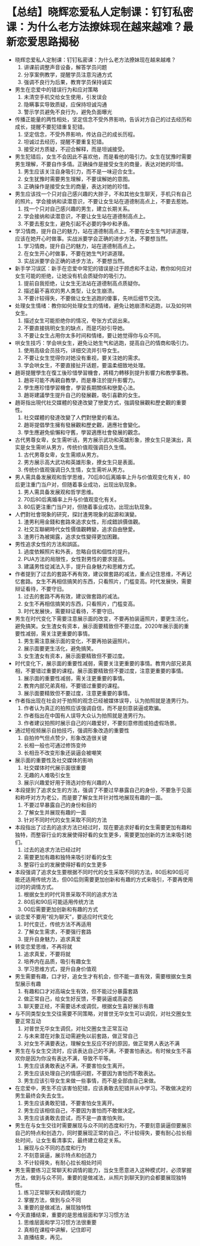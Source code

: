 # 【总结】晓辉恋爱私人定制课：钉钉私密课：为什么老方法撩妹现在越来越难？最新恋爱思路揭秘

-   晓辉恋爱私人定制课：钉钉私密课：为什么老方法撩妹现在越来越难？
    1.  讲课前调整声音设备，解答学员问题
    2.  分享案例教学，提醒学员注意沟通方式
    3.  强调不良行为后果，教育学员保持诚实
-   男生在恋爱中的错误行为和应对策略
    1.  未清空手机交给女生使用，引发误会
    2.  隐瞒事实导致质疑，应保持坦诚沟通
    3.  警示学员避免不良行为，避免负面曝光
-   传播正能量的两性相处，坚定信念不受外界影响，告诉对方自己的过去经历和成长，提醒不要犯错重复犯错。
    1.  坚定信念，不受外界影响，传达自己的成长历程。
    2.  坦诚过去经历，提醒不要重复犯错。
    3.  接受对方质疑，不迎合解释，而是坦诚接受。
-   男生犯错后，女生不会因此不喜欢他，而是看他的吸引力。女生在犹豫时需要男生理解，不要自作多情。正确操作是接受女生的商量，表达对她的珍惜。
    1.  男生应该关注自身吸引力，而不是一味迎合女生。
    2.  女生犹豫时需要男生理解，不要误解她的意图。
    3.  正确操作是接受女生的商量，表达对她的珍惜。
-   男生应该找一个只对自己感兴趣的大胖子，不和其他女生聊天，手机只有自己的照片。学会接纳和读潜意识，不要让女生站在道德制高点上，不要去惹她。
    1.  找一个只对自己感兴趣的男生，建立长期关系。
    2.  学会接纳和读潜意识，不要让女生站在道德制高点上。
    3.  不要去惹女生，避免引起不必要的争吵和矛盾。
-   学习情商，提升自己的魅力，站在道德制高点上。不要在女生生气时讲道理，应该在她开心时做事。实战派要学会正确的进步方法，不要想当然。
    1.  学习情商，提升自己的魅力，站在道德制高点上。
    2.  在女生开心时做事，不要在她生气时讲道理。
    3.  实战派要学会正确的进步方法，不要想当然。
-   新手学习误区：新手在恋爱中常犯的错误是过于顾虑和不主动，教你如何应对女生可能的拒绝，让她没有机会质疑你的吸引力。
    1.  提前自我拒绝，让女生无法站在道德制高点质疑你。
    2.  描述最不喜欢的男人类型，让女生崩溃。
    3.  不要计较得失，不要做让女生逃跑的傻事，先哄后细节交流。
-   处理女生情绪：教你如何处理女生的情绪，避免让她崩溃和逃跑，以及如何哄女生。
    1.  描述女生可能拒绝你的情况，夸张方式说出来。
    2.  不要直接挑明女生的缺点，而是巧妙引导她。
    3.  不要让女生占用你太多时间和情绪，要让她觉得你与众不同。
-   哄女生技巧：学会哄女生，避免让她生气和逃跑，提高自己的情商和吸引力。
    1.  使用高级会员技巧，详细交流并引导女生。
    2.  不要让女生觉得你对她没有重视，要关注她的需求。
    3.  学会哄女生，不要直接扯开话题，要温柔细致地处理。
-   趙哥提醒學生在復工後珍惜學習機會，將精力轉移到提升影響力和教學事務。
    1.  趙哥可能不再親自教學，而是專注於提升影響力。
    2.  學生應珍惜學習機會，學習長期關係和戀愛心法。
    3.  趙哥建議學生提升自己的發展觀，吸引喜歡的女生。
-   趙哥指出現代社交媒體的發達改變了戀愛方式，強調發展觀和歷史觀的重要性。
    1.  社交媒體的發達改變了人們對戀愛的看法。
    2.  趙哥提倡學生擁有發展觀和歷史觀，適應社會變化。
    3.  學生應避免偷懶和守舊，學習適應社會發展的觀念。
-   古代男尊女卑，女生需听话，男方展示武功和英雄形象，撩女生只是演出，真实是女生需听从男方，传统价值观强调日久生情。
    1.  古代男尊女卑，女生需顺从男方。
    2.  男方展示高大武功和英雄形象，撩女生只是表面。
    3.  传统价值观强调日久生情，女生需听从男方。
-   男人需具备发展观和哲学思维，70后80后离婚率上升与价值观变化有关，80后更注重门当户对，但随着事业成功，出现出轨现象。
    1.  男人需具备发展观和哲学思维。
    2.  70后80后离婚率上升与价值观变化有关。
    3.  80后更注重门当户对，但随着事业成功，出现出轨现象。
-   人們對社會現象的研究，探討渣男現象的起源和演變。
    1.  渣男利用金錢和套路來追求女性，形成錯誤價值觀。
    2.  社交互聯網時代女性價值觀轉變，追求自由戀愛。
    3.  渣男行為被揭露，追求女性變得更加困難。
-   男性追求女性的方法和誤區。
    1.  過度依賴照片和外表，忽略自信和個性的提升。
    2.  PUA方法的局限性，女性對男性的要求提高。
    3.  建議男性從減法入手，提升自身魅力和思維方式。
-   作者提到了过去的套路不再有效，建议做套路的减法，重点记住思维，不再记忆套路。女生不再相信搞笑的东西，只看照片，门槛变高。时代发展快，需要辩证看待，不要守旧。
    1.  过去的套路不再有效，建议做套路的减法。
    2.  女生不再相信搞笑的东西，只看照片，门槛变高。
    3.  时代发展快，需要辩证看待，不要守旧。
-   男生在时代变化下需要注意展示面的改变，不要再拍装逼照片，要更生活化，避免搞笑。女生渣女有资本，展示面要精致但不要过度。2020年展示面的重要性减弱，需关注更重要的事情。
    1.  男生需注意展示面的变化，不要再拍装逼照片。
    2.  展示面要更生活化，避免搞笑。
    3.  女生渣女有资本，展示面要精致但不要过度。
-   时代变化下，展示面的重要性减弱，需要关注更重要的事情。教育内部兄弟真相，不要错过重要的课程。展示面要精致但不要过度，注意更重要的事情。
    1.  展示面的重要性减弱，需关注更重要的事情。
    2.  教育内部兄弟真相，不要错过重要的课程。
    3.  展示面要精致但不要过度，注意更重要的事情。
-   作者指出现在社会对于拍照的观念已经被媒体误导，认为拍照就是渣男行为。
    1.  作者认为真正的拍照应该强调自信，而不是刻意装逼或欺骗。
    2.  作者指出在中国有人误导大众认为拍照就是渣男行为。
    3.  作者建议拍照时展示自己的兴趣爱好，不要刻意修图或拍虚假场景。
-   通过短视频展示自拍技巧，强调形象改造的重要性
    1.  自拍帅气但点赞少，形象改造很关键
    2.  长相一般也可通过修饰变帅
    3.  长相丑不改变形象还装逼会被嘲笑
-   展示面的重要性及社交媒体的影响
    1.  社交媒体时代展示面很重要
    2.  无趣的人难吸引女生
    3.  展示兴趣爱好用于筛选对你有兴趣的人
-   本段提到了追求女生的方法，强调了不要过早暴露自己的身份，不要急于见面和称呼对方为老公，而是要了解女生并针对性地展现有趣的一面。
    1.  不要过早暴露自己的身份和目的
    2.  了解女生并展现有趣的一面
    3.  针对不同时代的女生采取不同的方法
-   本段指出了过去的追求方法已经过时，现在要追求好看的女生需要更加有趣和独特，而整容行业的发展使得好看的女生更多，需要更加创新的方法来吸引她们。
    1.  过去的追求方法已经过时
    2.  需要更加有趣和独特来吸引好看的女生
    3.  整容行业的发展使得好看的女生更多
-   本段强调了追求女生要根据不同时代的女生采取不同的方法，80后和90后可能还适用传统方法，但00后则需要更加创新和有趣的方式来吸引，不要再使用过时的调情方式。
    1.  根据女生的时代背景采取不同的追求方法
    2.  80后和90后可能适用传统方法
    3.  00后需要更加创新和有趣的方式
-   谈恋爱不要用“视为聊天”，要适应时代变化
    1.  时代变迁，传统方法不再适用
    2.  了解女生需求，不要强行套路
    3.  提升自身魅力，追求真爱
-   转变恋爱思维，不再将就
    1.  追求真爱，不要将就
    2.  培养内在品质，吸引有趣女生
    3.  学习思维方式，提升自身价值观
-   男生需要有趣，口才好，追女生才有机会，但不能一直有效，需要根据女生类型展示有趣
    1.  有趣和口才对高端女生有效，但不能过分暴露套路
    2.  做正常自己，给女生好反馈，不要装逼或高姿态
    3.  聊天要正经，不需要话术或调侃，根据女生喜好展示有趣
-   与不同类型女生交往需要不同策略，对普世无华女生可以调侃，对社交圈女生要正常互动
    1.  对普世无华女生调侃，对社交圈女生正常互动
    2.  与未来潜在对象互动需避免以前套路，做正常自己
    3.  对女生不满要表达，理解女生反应不好的原因，做正常男人表达不满
-   男生在与女生交流时，应该表达自己的不满，不要害怕表达。有时候女生不喜欢你是因为你没有表达不满，导致不平等。
    1.  男生应该勇敢表达不满，不要害怕女生离开。
    2.  男生应该处理自己的情感问题，不要因为害怕而不敢表达。
    3.  男生应该引导女生来做一些事情，而不是全部由自己来做。
-   在恋爱中，男生不应该害怕犯错，应该勇敢去犯错并从中学习。不敢做决定的男生最终会失去女生。
    1.  男生应该勇敢犯错，不要害怕女生离开。
    2.  男生应该相信自己，不要因为害怕而不敢做决定。
    3.  男生应该勇敢去尝试，而不是一直害怕失败。
-   男生在与女生交往时需要展现与众不同的态度和行为，不要刻意装逼但要展示自己的特点和创造力，同时要展现正常的自己，不计较得失，要有耐心拉长相处时间，让女生看清事实，最终建立稳定关系。
    1.  展现与众不同的态度和行为
    2.  不刻意装逼，展示特点和创造力
    3.  不计较得失，有耐心拉长相处时间
-   男生需要练习正常聊天和调情的能力，当女生愿意进入这种模式时，必须掌握方法，做到与众不同，重要的是做减法，从照片到聊天到约会都要展现独特性。
    1.  练习正常聊天和调情的能力
    2.  掌握方法，做到与众不同
    3.  重要的是做减法，展现独特性
-   今天直播结束，重要的是思维层面和学习习惯方法
    1.  思维层面和学习习惯方法很重要
    2.  真相在课程中讲解，记住即可
    3.  直播结束，再见。